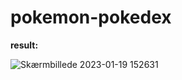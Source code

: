 # pokemon-pokedex
**result:**

![Skærmbillede 2023-01-19 152631](https://user-images.githubusercontent.com/88823753/213472287-b01741ed-7b57-44f8-819b-b525714a5221.png)
